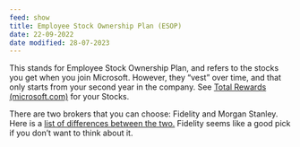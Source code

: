 ```yaml
---
feed: show
title: Employee Stock Ownership Plan (ESOP)
date: 22-09-2022
date modified: 28-07-2023
---
```


This stands for Employee Stock Ownership Plan, and refers to the stocks you get when you join Microsoft. However, they “vest” over time, and that only starts from your second year in the company. See [Total Rewards (microsoft.com)](https://totalrewards.microsoft.com/) for your Stocks.

There are two brokers that you can choose: Fidelity and Morgan Stanley. Here is a [list of differences between the two.](https://microsoft.sharepoint.com/sites/hrweb/sitepages/brokercomp.aspx?OR=Teams-HL&CT=1658297653055&clickparams=eyJBcHBOYW1lIjoiVGVhbXMtRGVza3RvcCIsIkFwcFZlcnNpb24iOiIyOC8yMjA3MTgwNTgwMCIsIkhhc0ZlZGVyYXRlZFVzZXIiOmZhbHNlfQ%3D%3D) Fidelity seems like a good pick if you don’t want to think about it.
